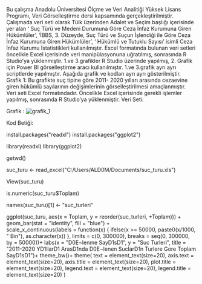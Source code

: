 Bu çalışma Anadolu Üniversitesi Ölçme ve Veri Analitiği Yüksek Lisans Programı, Veri Görselleştirme dersi kapsamında gerçekleştirilmiştir. Çalışmada veri seti olarak Tüik üzerinden Adalet ve Seçim başlığı içerisinde yer alan ‘ Suç Türü ve Medeni Durumuna Göre Ceza İnfaz Kurumuna Giren Hükümlüler’,  ‘İBBS, 3. Düzeyde, Suç Türü ve Suçun İşlendiği ile Göre Ceza İnfaz Kurumuna Giren Hükümlüler’, ‘ Hükümlü ve Tutuklu Sayısı’ isimli Ceza İnfaz Kurumu İstatistikleri kullanılmıştır. Excel formatında bulunan veri setleri öncelikle Excel içerisinde veri manipülasyonuna uğratılmış, sonrasında R Studio’ya yüklenmiştir. 1.ve 3.grafikler R Studio üzerinde yapılmış, 2. Grafik için Power BI görselleştirme aracı kullanılmıştır. 1.ve 3.grafik ayrı ayrı scriptlerde yapılmıştır. Aşağıda grafik ve kodları ayrı ayrı gösterilmiştir. 
Grafik 1: 
Bu grafikte suç tipine göre 2011- 2020 yılları arasında cezaevine giren hükümlü sayılarının değişimlerinin görselleştirilmesi amaçlanmıştır. Veri seti Excel formatındadır. Öncelikle Excel içerisinde gerekli işlemler yapılmış, sonrasında R Studio’ya yüklenmiştir. 
Veri Seti: 


Grafik : 
 ![grafik_1](https://github.com/alimcaglarr/data_visualization/assets/117393076/3d1e26f3-41da-43b8-a8c2-f32979fda86d)


Kod Betiği: 

install.packages("readxl")
install.packages("ggplot2")

library(readxl)
library(ggplot2)

getwd()

suc_turu <- read_excel("C:/Users/ALD0M/Documents/suc_turu.xls")

View(suc_turu)

is.numeric(suc_turu$Toplam)

names(suc_turu)[1] <- "suc_turleri"


ggplot(suc_turu, aes(x = Toplam, y = reorder(suc_turleri, +Toplam))) +
  geom_bar(stat = "identity", fill = "blue") +  
  scale_x_continuous(labels = function(x) {
    ifelse(x >= 50000, paste0(x/1000, " Bin"), as.character(x))
  }, limits = c(0, 300000), breaks = seq(0, 300000, by = 50000))+
  labs(x = "D0E¬lenme SayD1sD1",
       y = "Suc Turleri",
       title = "2011-2020 YD1llarD1 ArasD1nda D0E¬lenen SuclarD1n Turlere Gore Toplam SayD1sD1")+
  theme_bw()+
  theme(
    text = element_text(size=20),
    axis.text = element_text(size=20),
    axis.title = element_text(size=20),
    plot.title = element_text(size=20),
    legend.text = element_text(size=20),
    legend.title = element_text(size=20)
  )
